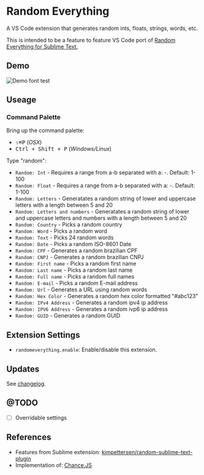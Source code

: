 # Random Everything

A VS Code extension that generates random ints, floats, strings, words, etc.

This is intended to be a feature to feature VS Code port of [Random Everything for Sublime Text.](https://github.com/kimpettersen/random-sublime-text-plugin)

## Demo

![Demo font test](images/demo-JSON.gif)

## Useage

### Command Palette

Bring up the command palette:

- <kbd>⇧⌘P</kbd> (_OSX_)
- <kbd>Ctrl + Shift + P</kbd> (_Windows/Linux_)

Type "random":

- `Random: Int` - Requires a range from a-b separated with a: _-_. Default: 1-100
- `Random: Float` - Requires a range from a-b separated with a: _-_. Default: 1-100
- `Random: Letters` - Generatates a random string of lower and uppercase letters with a length between 5 and 20
- `Random: Letters and numbers` - Generatates a random string of lower and uppercase letters and numbers with a length between 5 and 20
- `Random: Country` - Picks a random country
- `Random: Word` - Picks a random word
- `Random: Text` - Picks 24 random words
- `Random: Date` - Picks a random ISO-8601 Date
- `Random: CPF` - Generates a random brazilian CPF
- `Random: CNPJ` - Generates a random brazilian CNPJ
- `Random: First name` - Picks a random first name
- `Random: Last name` - Picks a random last name
- `Random: Full name` - Picks a random full names
- `Random: E-mail` - Picks a random E-mail address
- `Random: Url` - Generates a URL using random words
- `Random: Hex Color` - Generates a random hex color formatted \"#abc123\"
- `Random: IPv4 Address` - Generates a random ipv4 ip address
- `Random: IPV6 Address` - Generates a random ivp6 ip address
- `Random: GUID` - Generates a random GUID

## Extension Settings

- `randomeverything.enable`: Enable/disable this extension.

## Updates

See [changelog](CHANGELOG.md).

## @TODO

- [ ] Overridable settings

## References

- Features from Sublime extension: [kimpettersen/random-sublime-text-plugin](https://github.com/kimpettersen/random-sublime-text-plugin)
- Implementation of: [Chance.JS](https://github.com/chancejs/chancejs)
